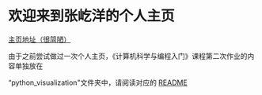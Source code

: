 # 欢迎来到张屹洋的个人主页


[主页地址（很简陋）](https://foreverdimo.github.io/mysite.github.io/index.html)


由于之前尝试做过一次个人主页，《计算机科学与编程入门》课程第二次作业的内容单独放在

“python_visualization"文件夹中，请阅读对应的  [README](python_visualization/readme.md)



